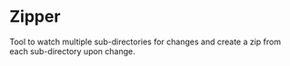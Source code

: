 # Zipper
Tool to watch multiple sub-directories for changes and create a zip from each sub-directory upon change.
